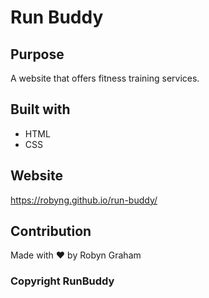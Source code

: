 # Run Buddy

## Purpose
A website that offers fitness training services.

## Built with 
* HTML
* CSS

## Website
https://robyng.github.io/run-buddy/ 

## Contribution
Made with :heart: by Robyn Graham

### Copyright RunBuddy
